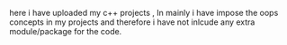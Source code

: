 here i have uploaded my c++ projects , In mainly i have impose the oops concepts in my projects and therefore i have not inlcude any extra module/package for the code.
